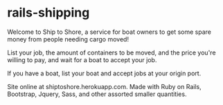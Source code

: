 # rails-shipping

Welcome to Ship to Shore, a service for boat owners to get some spare money from people needing cargo moved!

List your job, the amount of containers to be moved, and the price you're willing to pay, and wait for a boat to accept your job.

If you have a boat, list your boat and accept jobs at your origin port.

Site online at shiptoshore.herokuapp.com. Made with Ruby on Rails, Bootstrap, Jquery, Sass, and other assorted smaller quantities.
